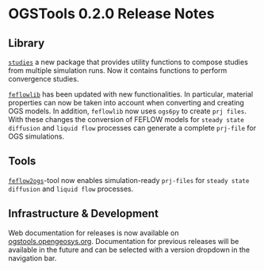 # OGSTools 0.2.0 Release Notes

## Library

[`studies`](../user-guide/studies.md) a new package that provides utility functions to compose studies from multiple simulation
runs. Now it contains functions to perform convergence studies.

[`feflowlib`](../user-guide/feflowlib.md) has been updated with new functionalities.
In particular, material properties can now be taken into account when converting and creating OGS models.
In addition, `feflowlib` now uses `ogs6py` to create `prj files`.
With these changes the conversion of FEFLOW models for `steady state diffusion` and `liquid flow` processes can generate a complete `prj-file` for OGS simulations.

## Tools

[`feflow2ogs`](../user-guide/feflowlib.md)-tool now enables simulation-ready `prj-files` for `steady state diffusion` and `liquid flow` processes.

## Infrastructure & Development

Web documentation for releases is now available on [ogstools.opengeosys.org](https://ogstools.opengeosys.org). Documentation for previous releases will be available in the future and can be selected with a version dropdown in the navigation bar.
